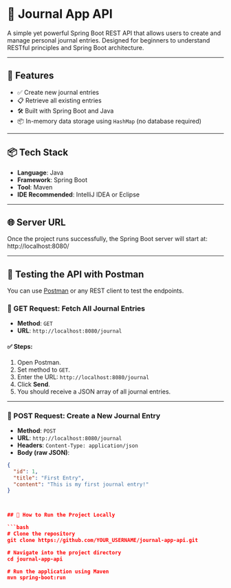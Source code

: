 # 📝 Journal App API

A simple yet powerful Spring Boot REST API that allows users to create and manage personal journal entries. Designed for beginners to understand RESTful principles and Spring Boot architecture.

---

## 🚀 Features

- ✅ Create new journal entries
- 📋 Retrieve all existing entries
- 🛠 Built with Spring Boot and Java
- 📦 In-memory data storage using `HashMap` (no database required)

---

## 📦 Tech Stack

- **Language**: Java
- **Framework**: Spring Boot
- **Tool**: Maven
- **IDE Recommended**: IntelliJ IDEA or Eclipse

---
## 🌐 Server URL

Once the project runs successfully, the Spring Boot server will start at:
http://localhost:8080/


---

## 🧪 Testing the API with Postman

You can use [Postman](https://www.postman.com/) or any REST client to test the endpoints.

### 🔹 GET Request: Fetch All Journal Entries

- **Method**: `GET`  
- **URL**: `http://localhost:8080/journal`

#### ✅ Steps:
1. Open Postman.
2. Set method to `GET`.
3. Enter the URL: `http://localhost:8080/journal`
4. Click **Send**.
5. You should receive a JSON array of all journal entries.

---

### 🔹 POST Request: Create a New Journal Entry

- **Method**: `POST`  
- **URL**: `http://localhost:8080/journal`
- **Headers**: `Content-Type: application/json`
- **Body (raw JSON)**:

```json
{
  "id": 1,
  "title": "First Entry",
  "content": "This is my first journal entry!"
}



## 🔧 How to Run the Project Locally

```bash
# Clone the repository
git clone https://github.com/YOUR_USERNAME/journal-app-api.git

# Navigate into the project directory
cd journal-app-api

# Run the application using Maven
mvn spring-boot:run




